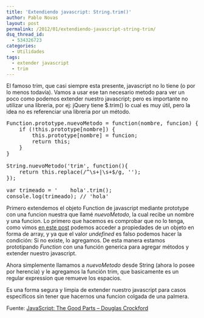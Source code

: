 ```yaml
---
title: 'Extendiendo javascript: String.trim()'
author: Pablo Novas
layout: post
permalink: /2012/01/extendiendo-javascript-string-trim/
dsq_thread_id:
  - 534326723
categories:
  - Utilidades
tags:
  - extender javascript
  - trim
---
```

El famoso trim, que casi siempre esta presente, javascript no lo tiene (o por lo menos todavía). Vamos a usar ese tan necesario metodo para ver un poco como podemos extender nuestro javascript; pero es importante no utilizar una libreria, por ej: jQuery tiene $.trim() lo cual es muy útil, pero la idea no es referenciar una libreria por un método. 

<pre class="brush: jscript; highlight: [12]; title: ; notranslate" title="">Function.prototype.nuevoMetodo = function(nombre, funcion) {
    if (!this.prototype[nombre]) {
        this.prototype[nombre] = funcion;
        return this;
    }
}

String.nuevoMetodo('trim', function(){
    return this.replace(/^\s+|\s+$/g, '');
});

var trimeado = '    hola'.trim();
console.log(trimeado); // 'hola'
</pre>

Primero extendemos el objeto Function de javascript mediante prototype con una funcion nuestra que llamé *nuevoMetodo*, la cual recibe un nombre y una funcion. Lo primero que hacemos es comprobar que no lo tenga, como vimos <a href="http://fernetjs.com/2011/10/usando-for-each-con-arrays/" title="Usando for each con Arrays" target="_blank">en este post</a> podemos acceder a propiedades de un objeto en forma de array, y ya que el valor *undefined* es falso podemos hacer la condición: Si no existe, lo agregamos. De esta manera estamos prototipando *Function* con una función generica para agregar métodos y extender nuestro javascript.

Ahora simplemente llamamos a *nuevoMetodo* desde String (ahora lo posee por herencia) y le agregamos la función trim, que basicamente es un regular expression que remueve los espacios.

Es una forma segura y limpia de extender nuestro javascript para casos especificos sin tener que hacernos una funcion colgada de una palmera.

Fuente: <a href="http://shop.oreilly.com/product/9780596517748.do" title="JavaScript: The Good Parts" target="_blank">JavaScript: The Good Parts &#8211; Douglas Crockford</a>